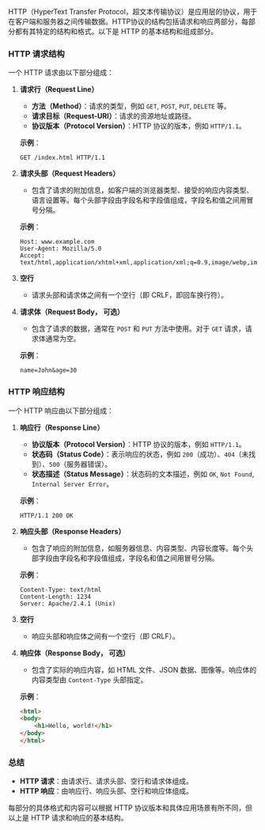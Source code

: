 HTTP（HyperText Transfer Protocol，超文本传输协议）是应用层的协议，用于在客户端和服务器之间传输数据。HTTP协议的结构包括请求和响应两部分，每部分都有其特定的结构和格式。以下是 HTTP 的基本结构和组成部分。

### HTTP 请求结构

一个 HTTP 请求由以下部分组成：

1. **请求行（Request Line）**
   - **方法（Method）**：请求的类型，例如 `GET`, `POST`, `PUT`, `DELETE` 等。
   - **请求目标（Request-URI）**：请求的资源地址或路径。
   - **协议版本（Protocol Version）**：HTTP 协议的版本，例如 `HTTP/1.1`。

   **示例**：
   ```
   GET /index.html HTTP/1.1
   ```

2. **请求头部（Request Headers）**
   - 包含了请求的附加信息，如客户端的浏览器类型、接受的响应内容类型、语言设置等。每个头部字段由字段名和字段值组成，字段名和值之间用冒号分隔。

   **示例**：
   ```
   Host: www.example.com
   User-Agent: Mozilla/5.0
   Accept: text/html,application/xhtml+xml,application/xml;q=0.9,image/webp,image/apng,*/*;q=0.8
   ```

3. **空行**
   - 请求头部和请求体之间有一个空行（即 CRLF，即回车换行符）。

4. **请求体（Request Body， 可选）**
   - 包含了请求的数据，通常在 `POST` 和 `PUT` 方法中使用。对于 `GET` 请求，请求体通常为空。

   **示例**：
   ```
   name=John&age=30
   ```

### HTTP 响应结构

一个 HTTP 响应由以下部分组成：

1. **响应行（Response Line）**
   - **协议版本（Protocol Version）**：HTTP 协议的版本，例如 `HTTP/1.1`。
   - **状态码（Status Code）**：表示响应的状态，例如 `200`（成功）、`404`（未找到）、`500`（服务器错误）。
   - **状态描述（Status Message）**：状态码的文本描述，例如 `OK`, `Not Found`, `Internal Server Error`。

   **示例**：
   ```
   HTTP/1.1 200 OK
   ```

2. **响应头部（Response Headers）**
   - 包含了响应的附加信息，如服务器信息、内容类型、内容长度等。每个头部字段由字段名和字段值组成，字段名和值之间用冒号分隔。

   **示例**：
   ```
   Content-Type: text/html
   Content-Length: 1234
   Server: Apache/2.4.1 (Unix)
   ```

3. **空行**
   - 响应头部和响应体之间有一个空行（即 CRLF）。

4. **响应体（Response Body， 可选）**
   - 包含了实际的响应内容，如 HTML 文件、JSON 数据、图像等。响应体的内容类型由 `Content-Type` 头部指定。

   **示例**：
   ```html
   <html>
   <body>
       <h1>Hello, world!</h1>
   </body>
   </html>
   ```

### 总结

- **HTTP 请求**：由请求行、请求头部、空行和请求体组成。
- **HTTP 响应**：由响应行、响应头部、空行和响应体组成。

每部分的具体格式和内容可以根据 HTTP 协议版本和具体应用场景有所不同，但以上是 HTTP 请求和响应的基本结构。